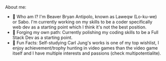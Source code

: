 About me: 
- 💬 Who am I? I'm Beaver Bryan Antipolo, known as Laweqw (Lo-ku-we) or Sabo.  I'm currently working on my skills to be a coder specifically web dev as a starting point which I think it's not the best position. 
- :telescope: Forging my own path: Currently polishing my coding skills to be a Full Stack Dev as a starting point.
- :closed_book: Fun Facts: Self-studying Carl Jung's works is one of my top wishlist, I enjoy achievement/trophy hunting in video games than the video game itself and I have multiple interests and passions (check multipotentialite).


<!----- ![Top Langs](https://github-readme-stats.vercel.app/api/top-langs/?username=law911012eqw&theme=tokyonight) --->
